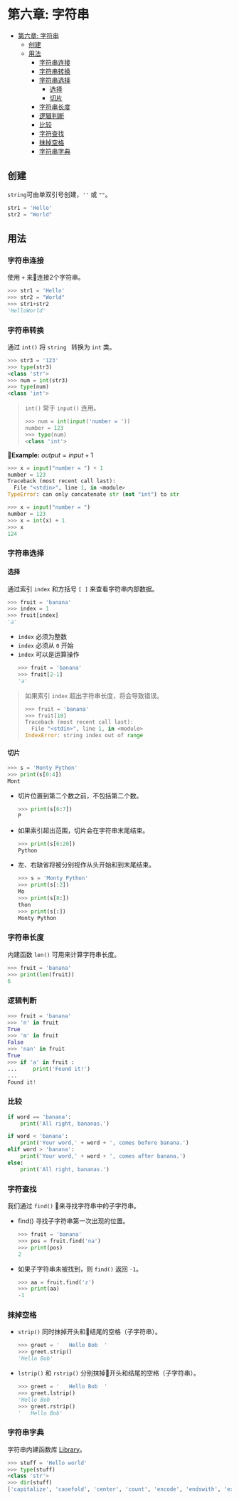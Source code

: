 # 第六章: 字符串
- [第六章: 字符串](#第六章-字符串)
	- [创建](#创建)
	- [用法](#用法)
		- [字符串连接](#字符串连接)
		- [字符串转换](#字符串转换)
		- [字符串选择](#字符串选择)
			- [选择](#选择)
			- [切片](#切片)
		- [字符串长度](#字符串长度)
		- [逻辑判断](#逻辑判断)
		- [比较](#比较)
		- [字符查找](#字符查找)
		- [抹掉空格](#抹掉空格)
		- [字符串字典](#字符串字典)

## 创建
`string`可由单双引号创建，`''` 或 `""`。
```python
str1 = 'Hello'
str2 = "World"
```
## 用法
### 字符串连接
使用 `+` 来连接2个字符串。
```Python
>>> str1 = 'Hello'
>>> str2 = "World"
>>> str1+str2
'HelloWorld'
```
### 字符串转换
通过 `int()` 将 `string ` 转换为 `int` 类。
```Python
>>> str3 = '123'
>>> type(str3)
<class 'str'>
>>> num = int(str3)
>>> type(num)
<class 'int'>
```

> `int()` 常于 `input()` 连用。
> ```python
> >>> num = int(input('number = '))
> number = 123
> >>> type(num)
> <class 'int'>
> ```

**Example:** $output = input + 1$
```Python
>>> x = input("number = ") + 1
number = 123
Traceback (most recent call last):
  File "<stdin>", line 1, in <module>
TypeError: can only concatenate str (not "int") to str
```
```Python
>>> x = input("number = ")
number = 123
>>> x = int(x) + 1
>>> x
124
```
### 字符串选择
#### 选择
通过索引 `index` 和方括号 `[ ]` 来查看字符串内部数据。
```Python
>>> fruit = 'banana'
>>> index = 1
>>> fruit[index]
'a'
```
* `index` 必须为整数
* `index` 必须从 `0` 开始
* `index` 可以是运算操作
  ```Python
  >>> fruit = 'banana'
  >>> fruit[2-1]
  'a'
  ```

> 如果索引 `index` 超出字符串长度，将会导致错误。
> ```python
> >>> fruit = 'banana'
> >>> fruit[10]
> Traceback (most recent call last):
>   File "<stdin>", line 1, in <module>
> IndexError: string index out of range
> ```

#### 切片
```Python
>>> s = 'Monty Python'
>>> print(s[0:4])
Mont
```
* 切片位置到第二个数之前，不包括第二个数。
  ```Python
  >>> print(s[6:7])
  P
  ```
* 如果索引超出范围，切片会在字符串末尾结束。
  ```Python
  >>> print(s[6:20])
  Python
  ```
* 左、右缺省将被分别视作从头开始和到末尾结束。
  ```python
  >>> s = 'Monty Python'
  >>> print(s[:2])
  Mo
  >>> print(s[8:])
  thon
  >>> print(s[:])
  Monty Python
  ```

### 字符串长度
内建函数 `len()` 可用来计算字符串长度。
```Python
>>> fruit = 'banana'
>>> print(len(fruit))
6
```
### 逻辑判断
```Python
>>> fruit = 'banana'
>>> 'n' in fruit
True
>>> 'm' in fruit
False
>>> 'nan' in fruit
True
>>> if 'a' in fruit :
...     print('Found it!')
...
Found it!
```
### 比较
```Python
if word == 'banana':
    print('All right, bananas.')

if word < 'banana':
    print('Your word,' + word + ', comes before banana.')
elif word > 'banana':
    print('Your word,' + word + ', comes after banana.')
else:
    print('All right, bananas.')
```
### 字符查找
我们通过 `find()` 来寻找字符串中的子字符串。
* find() 寻找子字符串第一次出现的位置。
  ```Python
  >>> fruit = 'banana'
  >>> pos = fruit.find('na')
  >>> print(pos)
  2
  ```
* 如果子字符串未被找到，则 `find()` 返回 `-1`。
  ```Python
  >>> aa = fruit.find('z')
  >>> print(aa)
  -1
  ```
### 抹掉空格
* `strip()` 同时抹掉开头和结尾的空格（子字符串）。
  ```Python
  >>> greet = '   Hello Bob  '
  >>> greet.strip()
  'Hello Bob'
  ```
* `lstrip()` 和 `rstrip()` 分别抹掉开头和结尾的空格（子字符串）。
  ```Python
  >>> greet = '   Hello Bob  '
  >>> greet.lstrip()
  'Hello Bob  '
  >>> greet.rstrip()
  '   Hello Bob'
  ```

### 字符串字典
字符串内建函数库 [Library](https://docs.python.org/3/library/stdtypes.html#string-methods)。
```Python
>>> stuff = 'Hello world'
>>> type(stuff)
<class 'str'>
>>> dir(stuff)
['capitalize', 'casefold', 'center', 'count', 'encode', 'endswith', 'expandtabs', 'find', 'format', 'format_map', 'index', 'isalnum', 'isalpha', 'isdecimal', 'isdigit', 'isidentifier', 'islower', 'isnumeric', 'isprintable', 'isspace', 'istitle', 'isupper', 'join', 'ljust', 'lower', 'lstrip', 'maketrans', 'partition', 'replace', 'rfind', 'rindex', 'rjust', 'rpartition', 'rsplit', 'rstrip', 'split', 'splitlines', 'startswith', 'strip', 'swapcase', 'title', 'translate', 'upper', 'zfill']
```
